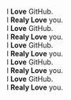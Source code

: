 I **Love** GitHub.  
I **Realy Love** you.  
I **Love** GitHub.  
I **Realy Love** you.  
I **Love** GitHub.  
I **Realy Love** you.  
I **Love** GitHub.  
I **Realy Love** you.  
I **Love** GitHub.  
I **Realy Love** you.  
